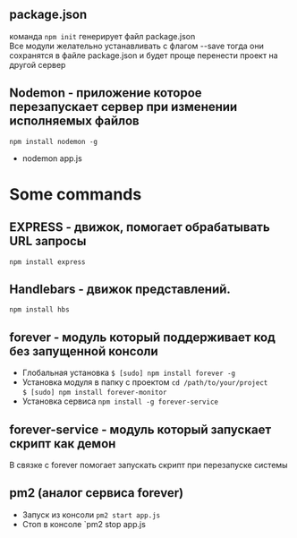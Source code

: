 package.json
-

команда `npm init` генерирует файл package.json  
Все модули желательно устанавливать с флагом --save
тогда они сохранятся в файле package.json 
и будет проще перенести проект на другой сервер

## Nodemon - приложение которое перезапускает сервер при изменении исполняемых файлов

`npm install nodemon -g`
* nodemon app.js

# Some commands

## EXPRESS - движок, помогает обрабатывать URL запросы
`npm install express`

## Handlebars - движок представлений. 
`npm install hbs`

## forever - модуль который поддерживает код без запущенной консоли
* Глобальная установка
`$ [sudo] npm install forever -g`
* Установка модуля в папку с проектом
`cd /path/to/your/project`  
`$ [sudo] npm install forever-monitor`
* Установка сервиса 
`npm install -g forever-service`

## forever-service - модуль который запускает скрипт как демон

В связке с forever помогает запускать скрипт при перезапуске системы
  
## pm2 (аналог сервиса forever)
* Запуск из консоли
`pm2 start app.js`
* Стоп в консоле
`pm2 stop app.js
